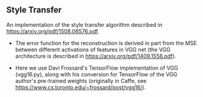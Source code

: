 ## Style Transfer

An implementation of the style transfer algorithm described in https://arxiv.org/pdf/1508.06576.pdf. 

- The error function for the reconstruction is derived in part from the MSE between different activations of features in
VGG net (the VGG architecture is described in https://arxiv.org/pdf/1409.1556.pdf). 

- Here we use Davi Frossard's TensorFlow implementation of VGG (vgg16.py), along with his conversion for TensorFlow of the VGG 
author's pre-trained weights (originally in Caffe, see https://www.cs.toronto.edu/~frossard/post/vgg16/).
